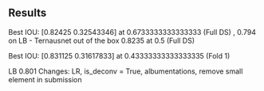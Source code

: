 ## Results

Best IOU: [0.82425    0.32543346] at 0.6733333333333333 (Full DS) , 0.794 on LB   - Ternausnet out of the box
0.8235 at 0.5 (Full DS)


Best IOU: [0.831125   0.31617833] at 0.43333333333333335 (Fold 1)


LB 0.801
Changes: LR, is_deconv = True, albumentations, remove small element in submission
